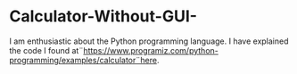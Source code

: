 # Calculator-Without-GUI-
I am enthusiastic about the Python programming language. I have explained the code I found at¨https://www.programiz.com/python-programming/examples/calculator¨here.
